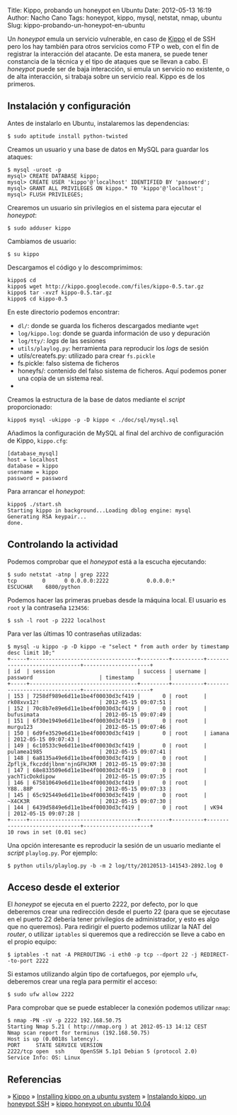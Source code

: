 Title: Kippo, probando un honeypot en Ubuntu
Date: 2012-05-13 16:19
Author: Nacho Cano
Tags: honeypot, kippo, mysql, netstat, nmap, ubuntu
Slug: kippo-probando-un-honeypot-en-ubuntu

Un _honeypot_ emula un servicio vulnerable, en caso de [Kippo][] el de
SSH pero los hay también para otros servicios como FTP o web, con el fin
de registrar la interacción del atacante. De esta manera, se puede tener
constancia de la técnica y el tipo de ataques que se llevan a cabo. El
_honeypot_ puede ser de baja interacción, si emula un servicio no
existente, o de alta interacción, si trabaja sobre un servicio real.
Kippo es de los primeros.


Instalación y configuración
---------------------------

Antes de instalarlo en Ubuntu, instalaremos las dependencias:

    $ sudo aptitude install python-twisted

Creamos un usuario y una base de datos en MySQL para guardar los
ataques:

    $ mysql -uroot -p
    mysql> CREATE DATABASE kippo;
    mysql> CREATE USER 'kippo'@'localhost' IDENTIFIED BY 'password';
    mysql> GRANT ALL PRIVILEGES ON kippo.* TO 'kippo'@'localhost';
    mysql> FLUSH PRIVILEGES;

Crearemos un usuario sin privilegios en el sistema para ejecutar el
_honeypot_:

    $ sudo adduser kippo

Cambiamos de usuario:

    $ su kippo

Descargamos el código y lo descomprimimos:

    kippo$ cd
    kippo$ wget http://kippo.googlecode.com/files/kippo-0.5.tar.gz
    kippo$ tar -xvzf kippo-0.5.tar.gz
    kippo$ cd kippo-0.5

En este directorio podemos encontrar:

-   `dl/`: donde se guarda los ficheros descargados mediante `wget`
-   `log/kippo.log`: donde se guarda información de uso y depuración
-   `log/tty/`: _logs_ de las sesiones
-   `utils/playlog.py`: herramienta para reproducir los _logs_ de sesión
-   utils/createfs.py: utilizado para crear `fs.pickle`
-   fs.pickle: falso sistema de ficheros
-   honeyfs/: contenido del falso sistema de ficheros. Aquí podemos
    poner una copia de un sistema real.
-

Creamos la estructura de la base de datos mediante el _script_
proporcionado:

    kippo$ mysql -ukippo -p -D kippo < ./doc/sql/mysql.sql

Añadimos la configuración de MySQL al final del archivo de configuración
de Kippo, `kippo.cfg`:

    [database_mysql]
    host = localhost
    database = kippo
    username = kippo
    password = password

Para arrancar el _honeypot_:

    kippo$ ./start.sh
    Starting kippo in background...Loading dblog engine: mysql
    Generating RSA keypair...
    done.

Controlando la actividad
------------------------

Podemos comprobar que el _honeypot_ está a la escucha ejecutando:

    $ sudo netstat -atnp | grep 2222
    tcp        0      0 0.0.0.0:2222            0.0.0.0:*               ESCUCHAR    6800/python

Podemos hacer las primeras pruebas desde la máquina local. El usuario es
`root` y la contraseña `123456`:

    $ ssh -l root -p 2222 localhost

Para ver las últimas 10 contraseñas utilizadas:

    $ mysql -u kippo -p -D kippo -e "select * from auth order by timestamp desc limit 10;"
    +-----+----------------------------------+---------+----------+------------------------------+---------------------+
    | id  | session                          | success | username | password                     | timestamp           |
    +-----+----------------------------------+---------+----------+------------------------------+---------------------+
    | 153 | 7258df989e6d11e1be4f00030d3cf419 |       0 | root     | rk08xvx12!                   | 2012-05-15 09:07:51 |
    | 152 | 70c8b7e89e6d11e1be4f00030d3cf419 |       0 | root     | bufusimata                   | 2012-05-15 09:07:49 |
    | 151 | 6f30e1949e6d11e1be4f00030d3cf419 |       0 | root     | murgu123                     | 2012-05-15 09:07:46 |
    | 150 | 6d9fe3529e6d11e1be4f00030d3cf419 |       0 | root     | iamana                       | 2012-05-15 09:07:43 |
    | 149 | 6c10533c9e6d11e1be4f00030d3cf419 |       0 | root     | pulamea1985                  | 2012-05-15 09:07:41 |
    | 148 | 6a8135a49e6d11e1be4f00030d3cf419 |       0 | root     | Zpfljk,fkczddjlbnm'njnGFHJKM | 2012-05-15 09:07:38 |
    | 147 | 68e833509e6d11e1be4f00030d3cf419 |       0 | root     | yachTicDokdipow              | 2012-05-15 09:07:35 |
    | 146 | 675810649e6d11e1be4f00030d3cf419 |       0 | root     | Y88..88P                     | 2012-05-15 09:07:33 |
    | 145 | 65c925449e6d11e1be4f00030d3cf419 |       0 | root     | ~X4CK3R                      | 2012-05-15 09:07:30 |
    | 144 | 6439d5849e6d11e1be4f00030d3cf419 |       0 | root     | vK94                         | 2012-05-15 09:07:28 |
    +-----+----------------------------------+---------+----------+------------------------------+---------------------+
    10 rows in set (0.01 sec)

Una opción interesante es reproducir la sesión de un usuario mediante el
_script_ `playlog.py`. Por ejemplo:

    $ python utils/playlog.py -b -m 2 log/tty/20120513-141543-2892.log 0

Acceso desde el exterior
------------------------

El _honeypot_ se ejecuta en el puerto 2222, por defecto, por lo que
deberemos crear una redirección desde el puerto 22 (para que se
ejecutase en el puerto 22 debería tener privilegios de administrador, y
esto es algo que no queremos). Para redirigir el puerto podemos utilizar
la NAT del _router_, o utilizar `iptables` si queremos que a redirección
se lleve a cabo en el propio equipo:

    $ iptables -t nat -A PREROUTING -i eth0 -p tcp --dport 22 -j REDIRECT--to-port 2222

Si estamos utilizando algún tipo de cortafuegos, por ejemplo `ufw`,
deberemos crear una regla para permitir el acceso:

    $ sudo ufw allow 2222

Para comprobar que se puede establecer la conexión podemos utilizar
`nmap`:

    $ nmap -PN -sV -p 2222 192.168.50.75
    Starting Nmap 5.21 ( http://nmap.org ) at 2012-05-13 14:12 CEST
    Nmap scan report for terminus (192.168.50.75)
    Host is up (0.0018s latency).
    PORT     STATE SERVICE VERSION
    2222/tcp open  ssh     OpenSSH 5.1p1 Debian 5 (protocol 2.0)
    Service Info: OS: Linux

Referencias
-----------

» [Kippo][]
» [Installing kippo on a ubuntu system][]
» [Instalando kippo, un honeypot SSH][]
» [kippo honeypot on ubuntu 10.04][]

  [Kippo]: http://code.google.com/p/kippo/
    "Kippo"
  [Installing kippo on a ubuntu system]: http://www.syderoxylon.com/?p=159
    "Installing kippo on a ubuntu system"
  [Instalando kippo, un honeypot SSH]: http://dysloke.com/blog/?p=836
    "Instalando kippo, un honeypot SSH"
  [kippo honeypot on ubuntu 10.04]: http://hackertarget.com/kippo-honeypot-on-ubuntu-10-04/%20
    "kippo honeypot on ubuntu 10.04"
